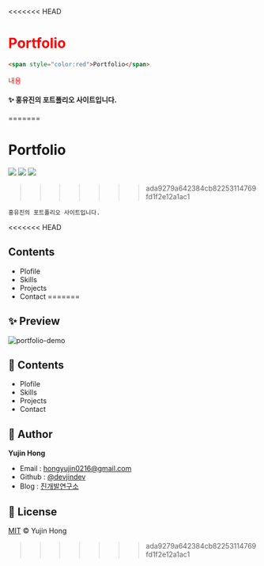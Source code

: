 <<<<<<< HEAD
# <span style="color:red">Portfolio</span>

```html
<span style="color:red">Portfolio</span>
```

<span style="color:red">내용</span>

#### ✨ 홍유진의 포트폴리오 사이트입니다.
=======
# Portfolio
![](https://img.shields.io/badge/-HTML5-F1662B)
![](https://img.shields.io/badge/-CSS3-2FA9DC)
![](https://img.shields.io/badge/-JavaScript-E3A127)  
>>>>>>> ada9279a642384cb82253114769fd1f2e12a1ac1

`홍유진의 포트폴리오 사이트입니다.`  

<<<<<<< HEAD
## Contents

- Plofile
- Skills
- Projects
- Contact
=======
## ✨ Preview
![portfolio-demo](https://user-images.githubusercontent.com/74370531/109523288-87907e00-7af2-11eb-8063-eff9f16fb77b.jpg)  

## 📖 Contents
* Plofile 
* Skills
* Projects
* Contact  

## 👤 Author
**Yujin Hong**
* Email : hongyujin0216@gmail.com
* Github : [@devjindev](https://github.com/devjindev)
* Blog : [진개발연구소](https://devjindev.tistory.com/)  

## 📝 License
[MIT](https://github.com/devjindev/portfolio/blob/master/LICENSE) © Yujin Hong
>>>>>>> ada9279a642384cb82253114769fd1f2e12a1ac1
